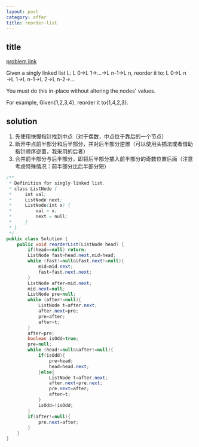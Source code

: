 ```yaml
---
layout: post
category: offer
title: reorder-list
---
```


## title
[problem link](https://www.nowcoder.com/practice/3d281dc0b3704347846a110bf561ef6b?tpId=46&tqId=29037&rp=1&ru=/ta/leetcode&qru=/ta/leetcode/question-ranking)

Given a singly linked list L: L 0→L 1→…→L n-1→L n,
reorder it to: L 0→L n →L 1→L n-1→L 2→L n-2→…

You must do this in-place without altering the nodes' values.

For example,
Given{1,2,3,4}, reorder it to{1,4,2,3}.



## solution

1. 先使用快慢指针找到中点（对于偶数，中点位于靠后的一个节点）
2. 断开中点前半部分和后半部分，并对后半部分逆置（可以使用头插法或者借助指针顺序逆置，我采用的后者）
3. 合并前半部分与后半部分，即将后半部分插入前半部分的奇数位置后面（注意考虑特殊情况：前半部分比后半部分短）

```java
/**
 * Definition for singly-linked list.
 * class ListNode {
 *     int val;
 *     ListNode next;
 *     ListNode(int x) {
 *         val = x;
 *         next = null;
 *     }
 * }
 */
public class Solution {
    public void reorderList(ListNode head) {
        if(head==null) return;
        ListNode fast=head.next,mid=head;
        while (fast!=null&&fast.next!=null){
            mid=mid.next;
            fast=fast.next.next;
        }
        ListNode after=mid.next;
        mid.next=null;
        ListNode pre=null;
        while (after!=null){
            ListNode t=after.next;
            after.next=pre;
            pre=after;
            after=t;
        }
        after=pre;
        boolean isOdd=true;
        pre=null;
        while (head!=null&&after!=null){
            if(isOdd){
                pre=head;
                head=head.next;
            }else{
                ListNode t=after.next;
                after.next=pre.next;
                pre.next=after;
                after=t;
            }
            isOdd=!isOdd;
        }
        if(after!=null){
            pre.next=after;
        }
    }
}

```